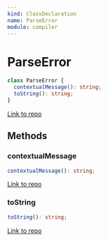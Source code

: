 ```yaml
---
kind: ClassDeclaration
name: ParseError
module: compiler
---
```


# ParseError

```ts
class ParseError {
  contextualMessage(): string;
  toString(): string;
}
```

[Link to repo](https://github.com/timdeschryver/angular/blob/master/packages/compiler/src/parse_util.ts#L116-L131)

## Methods

### contextualMessage

```ts
contextualMessage(): string;
```

[Link to repo](https://github.com/timdeschryver/angular/blob/master/packages/compiler/src/parse_util.ts#L121-L125)

### toString

```ts
toString(): string;
```

[Link to repo](https://github.com/timdeschryver/angular/blob/master/packages/compiler/src/parse_util.ts#L127-L130)
